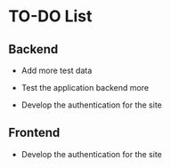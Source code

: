 # TO-DO List

## Backend
- Add more test data
- Test the application backend more

- Develop the authentication for the site

## Frontend
- Develop the authentication for the site